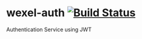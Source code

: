 # wexel-auth [![Build Status](https://travis-ci.com/wexel-nath/wexel-auth.svg?branch=master)](https://travis-ci.com/wexel-nath/wexel-auth)
Authentication Service using JWT
